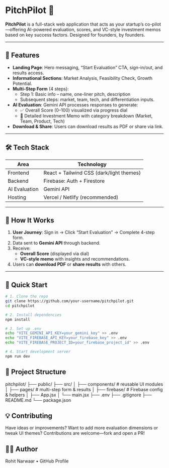 # PitchPilot 🚀

**PitchPilot** is a full-stack web application that acts as your startup’s co-pilot—offering AI-powered evaluation, scores, and VC-style investment memos based on key success factors. Designed for founders, by founders.

---

## 🌟 Features

- **Landing Page**: Hero messaging, “Start Evaluation” CTA, sign-in/out, and results access.
- **Informational Sections**: Market Analysis, Feasibility Check, Growth Potential.
- **Multi-Step Form** (4 steps): 
  - Step 1: Basic info – name, one-liner pitch, description  
  - Subsequent steps: market, team, tech, and differentiation inputs.
- **AI Evaluation**: Gemini API processes responses to generate:
  - ✅ Overall Score (0–100) visualized via progress dial
  - 📌 Detailed Investment Memo with category breakdown (Market, Team, Product, Tech)
- **Download & Share**: Users can download results as PDF or share via link.

---

## 🛠️ Tech Stack

| Area          | Technology                       |
|---------------|----------------------------------|
| Frontend      | React + Tailwind CSS (dark/light themes) |
| Backend       | Firebase: Auth + Firestore       |
| AI Evaluation | Gemini API                       |
| Hosting       | Vercel / Netlify (recommended)   |

---

## 🧠 How It Works

1. **User Journey**: Sign in → Click “Start Evaluation” → Complete 4-step form.
2. Data sent to **Gemini API** through backend.
3. Receive:
   - **Overall Score** (displayed via dial)
   - **VC‑style memo** with insights and recommendations.
4. Users can **download PDF** or **share results** with others.

---

## 🚀 Quick Start

```bash
# 1. Clone the repo
git clone https://github.com/your-username/pitchpilot.git
cd pitchpilot

# 2. Install dependencies
npm install

# 3. Set up .env
echo "VITE_GEMINI_API_KEY=your_gemini_key" >> .env
echo "VITE_FIREBASE_API_KEY=your_firebase_key" >> .env
echo "VITE_FIREBASE_PROJECT_ID=your_firebase_project_id" >> .env

# 4. Start development server
npm run dev
```
## 📁 Project Structure

pitchpilot/
├── public/
├── src/
│   ├── components/        # reusable UI modules
│   ├── pages/             # multi-step form & results
│   ├── firebase/          # Firebase config & helpers
│   ├── App.jsx
│   └── main.jsx
├── .env
├── .gitignore
├── README.md
└── package.json

## 💡 Contributing
Have ideas or improvements? Want to add more evaluation dimensions or tweak UI themes? Contributions are welcome—fork and open a PR!

## 👨‍💻 Author
Rohit Narwaar • GitHub Profile


